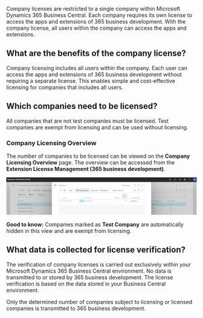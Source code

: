 Company licenses are restricted to a single company within Microsoft Dynamics 365 Business Central. Each company requires its own license to access the apps and extensions of 365 business development. With the company license, all users within the company can access the apps and extensions.

## What are the benefits of the company license?

Company licensing includes all users within the company. Each user can access the apps and extensions of 365 business development without requiring a separate license. This enables simple and cost-effective licensing for companies that includes all users.

## Which companies need to be licensed?

All companies that are not test companies must be licensed. Test companies are exempt from licensing and can be used without licensing.

### Company Licensing Overview

The number of companies to be licensed can be viewed on the **Company Licensing Overview** page. The overview can be accessed from the **Extension License Management (365 business development)**.

![Company Licensing Overview](/assets/images/licensing/1074090a-522a-48a7-ae00-6dfd7ac604f1.png)

<div class="alert alert-notice">
    <i class="fa-solid fa-notes"></i> <strong>Good to know:</strong> Companies marked as <strong>Test Company</strong> are automatically hidden in this view and are exempt from licensing.
</div>

## What data is collected for license verification?

The verification of company licenses is carried out exclusively within your Microsoft Dynamics 365 Business Central environment. No data is transmitted to or stored by 365 business development. The license verification is based on the data stored in your Business Central environment.

Only the determined number of companies subject to licensing or licensed companies is transmitted to 365 business development.
